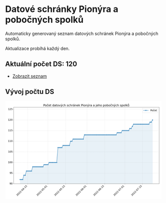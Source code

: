 # Datové schránky Pionýra a pobočných spolků

Automaticky generovaný seznam datových schránek Pionýra a pobočných spolků.

Aktualizace probíhá každý den.

## Aktuální počet DS: 120

- [Zobrazit seznam](datovky.csv)

## Vývoj počtu DS

![Vývoj počtu datových schránek](history.png)
